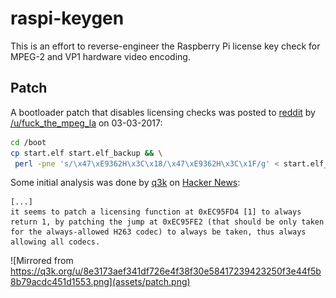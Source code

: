 # raspi-keygen

This is an effort to reverse-engineer the Raspberry Pi license key check for
MPEG-2 and VP1 hardware video encoding.

## Patch

A bootloader patch that disables licensing checks was posted to 
[reddit](https://www.reddit.com/r/raspberry_pi/comments/5x7xbo/patch_for_mpeg2_vc1_license/)
by [/u/fuck_the_mpeg_la](https://www.reddit.com/user/fuck_the_mpeg_la)
on 03-03-2017:

```bash
cd /boot
cp start.elf start.elf_backup && \
 perl -pne 's/\x47\xE9362H\x3C\x18/\x47\xE9362H\x3C\x1F/g' < start.elf_backup > start.elf
```

Some initial analysis was done by [q3k](https://news.ycombinator.com/user?id=q3k)
on [Hacker News](https://news.ycombinator.com/item?id=16383368):

```
[...]
it seems to patch a licensing function at 0xEC95FD4 [1] to always return 1, by patching the jump at 0xEC95FE2 (that should be only taken for the always-allowed H263 codec) to always be taken, thus always allowing all codecs.
```
![Mirrored from https://q3k.org/u/8e3173aef341df726e4f38f30e58417239423250f3e44f5b8b79acdc451d1553.png](assets/patch.png)
